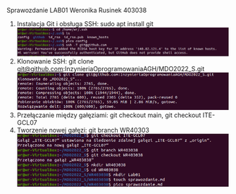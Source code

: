 Sprawozdanie LAB01 Weronika Rusinek 403038

1. Instalacja Git i obsługa SSH: sudo apt install git
![plot](./DEVOPS1_screenshots/SSH_connection.png)
2. Klonowanie SSH: git clone git@github.com:InzynieriaOprogramowaniaAGH/MDO2022_S.git
![plot](./DEVOPS1_screenshots/SSH_clone.png)
3. Przełączanie między gałęziami: git checkout main, git checkout ITE-GCL07
4. Tworzenie nowej gałęzi: git branch WR40303
![plot](./DEVOPS1_screenshots/Branch+sprawozdanie.png)


